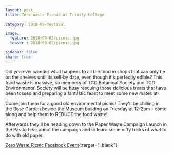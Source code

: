 ```yaml
---
layout: post
title: Zero Waste Picnic at Trinity College 

category: 2018-09-festival

image:
  feature: 2018-09-02/picnic.jpg
  teaser : 2018-09-02/picnic.jpg

sidebar: false
share: true
---
```

Did you ever wonder what happens to all the food in shops that can only be on the shelves until its sell-by date, even though it's perfectly edible? This food waste is massive, so members of TCD Botanical Society and TCD Environmental Society will be busy rescuing those delicious treats that have been tossed and preparing a fantastic feast to meet some new mates at! 

Come join them for a good old environmental picnic! They'll be chilling in the Rose Garden beside the Museum building on Tuesday at 12-2pm - come along and help them to REDUCE the food waste!

Afterwards they'll be heading down to the Paper Waste Campaign Launch in the Pav to hear about the campaign and to learn some nifty tricks of what to do with old paper. 

[Zero Waste Picnic Facebook Event](https://www.facebook.com/events/251505172363238/){:target="_blank"}





